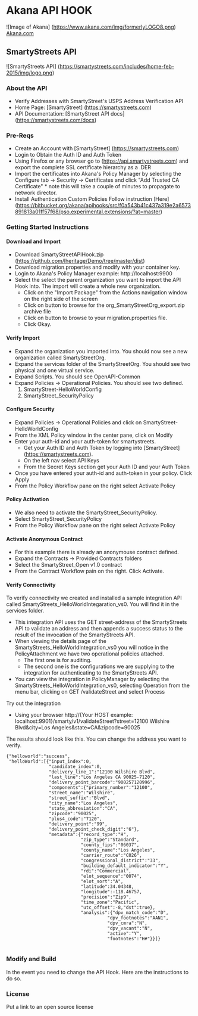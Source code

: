 # Akana API HOOK
![Image of Akana] 
(https://www.akana.com/img/formerlyLOGO8.png) 
[Akana.com](http://akana.com)

## SmartyStreets API 
![SmartyStreets API] 
(https://smartystreets.com/includes/home-feb-2015/img/logo.png)

### About the API
- Verify Addresses with SmartyStreet's USPS Address Verification API
- Home Page: [SmartyStreet] (https://smartystreets.com)
- API Documentation: [SmartyStreet API docs] (https://smartystreets.com/docs)

### Pre-Reqs
- Create an Account with [SmartyStreet] (https://smartystreets.com)
- Login to Obtain the Auth ID and Auth Token
- Using Firefox or any browser go to (https://api.smartystreets.com) and export the complete SSL certificate hierarchy as a .DER
- Import the certificates into Akana's Policy Manager by selecting the Configure tab -> Security -> Certificates and click "Add Trusted CA Certificate" * note this will take a couple of minutes to propagate to network director. 
- Install Authentication Custom Policies Follow instruction [Here] (https://bitbucket.org/akana/apihooks/src/f0a543b41c437a319e2a6573891813a01ff57f68/pso.experimental.extensions/?at=master)

### Getting Started Instructions
#### Download and Import
- Download SmartyStreetAPIHook.zip (https://github.com/lheritage/Demo/tree/master/dist)
- Download migration.properties and modify with your container key.
- Login to Akana's Policy Manager  example: http://localhost:9900
- Select the select the parent organization you want to import the API Hook into.  The import will create a whole new organization. 
  - Click on the "Import Package" from the Actions navigation window on the right side of the screen
  - Click on button to browse for the org_SmartyStreetOrg_export.zip archive file
  - Click on button to browse to your migration.properties file.
  - Click Okay.

#### Verify Import
- Expand the organization you imported into.  You should now see a new organization called SmartyStreetOrg.
- Expand the services folder of the SmartyStreetOrg.  You should see two physical and one virtual service.
- Expand Scripts.   You should see OpenAPI-Common
- Expand Policies -> Operational Policies.  You should see two defined.  
    1. SmartyStreet-HelloWorldConfig
    2. SmartyStreet_SecurityPolicy

#### Configure Security
- Expand Policies -> Operational Policies and click on SmartyStreet-HelloWorldConfig
- From the XML Policy window in the center pane, click on Modify
- Enter your auth-id and your auth-token for smartystreets.  
  - Get your Auth ID and Auth Token  by logging into [SmartyStreet] (https://smartystreets.com). 
  - On the left nav select API Keys
  - From the Secret Keys section get your Auth ID and your Auth Token
- Once you have entered your auth-id and auth-token in your policy.  Click Apply
- From the Policy Workflow pane on the right select Activate Policy


#### Policy Activation
- We also need to activate the SmartyStreet_SecurityPolicy.  
- Select SmartyStreet_SecurityPolicy
- From the Policy Workflow pane on the right select Activate Policy


#### Activate Anonymous Contract
- For this example there is already an anonymouse contract defined.
- Expand the Contracts -> Provided Contracts folders
- Select the SmartyStreet_Open v1.0 contract
- From the Contract Workflow pain on the right. Click Activate.

#### Verify Connectivity

To verify connectivity we created and installed a sample integration API called SmartyStreets_HelloWorldIntegaration_vs0.   You will find it in the services folder.
- This integration API uses the GET street-address of the SmartyStreets API to validate an address and then appends a success status to the result of the invocation of the SmartyStreets API.
- When viewing the details page of the SmartyStreets_HelloWorldIntegration_vs0 you will notice in the PolicyAttachment we have two operational policies attached.  
    - The first one is for auditing.  
    - The second one is the configurations we are supplying to the integration for authenticating to the SmartyStreets API.  
- You can view the integration in PolicyManager by selecting the SmartyStreets_HelloWorldIntegration_vs0, selecting Operation from the menu bar, clicking on GET /validateStreet and select Process

Try out the integration
- Using your browser http://{Your HOST example: localhost:9901}/smarty/v1/validateStreet?street=12100 Wilshire Blvd&city=Los Angeles&state=CA&zipcode=90025

The results should look like this.   You can change the address you want to verify. 
```
{"helloworld":"success",
 "helloWorld":[{"input_index":0,
                "candidate_index":0,
                "delivery_line_1":"12100 Wilshire Blvd",
                "last_line":"Los Angeles CA 90025-7120",
                "delivery_point_barcode":"900257120996",
                "components":{"primary_number":"12100",
                "street_name":"Wilshire",
                "street_suffix":"Blvd",
                "city_name":"Los Angeles",
                "state_abbreviation":"CA",
                "zipcode":"90025",
                "plus4_code":"7120",
                "delivery_point":"99",
                "delivery_point_check_digit":"6"},
                "metadata":{"record_type":"H",
                            "zip_type":"Standard",
                            "county_fips":"06037",
                            "county_name":"Los Angeles",
                            "carrier_route":"C026",
                            "congressional_district":"33",
                            "building_default_indicator":"Y",
                            "rdi":"Commercial",
                            "elot_sequence":"0074",
                            "elot_sort":"A",
                            "latitude":34.04348,
                            "longitude":-118.46757,
                            "precision":"Zip9",
                            "time_zone":"Pacific",
                            "utc_offset":-8,"dst":true},
                            "analysis":{"dpv_match_code":"D",
                                      "dpv_footnotes":"AAN1",
                                      "dpv_cmra":"N",
                                      "dpv_vacant":"N",
                                      "active":"Y",
                                      "footnotes":"H#"}}]}
 
```


### Modify and Build
In the event you need to change the API Hook.   Here are the instructions to do so. 

### License
Put a link to an open source license

